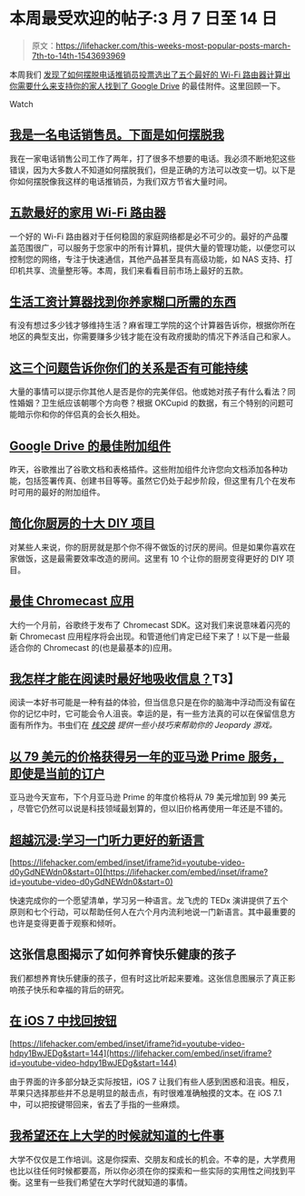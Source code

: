 # 本周最受欢迎的帖子:3 月 7 日至 14 日

> 原文：<https://lifehacker.com/this-weeks-most-popular-posts-march-7th-to-14th-1543693969>

本周我们 [发现了如何摆脱电话推销员](https://lifehacker.com/im-a-telemarketer-heres-how-to-get-rid-of-me-1540911401)[投票选出了五个最好的 Wi-Fi 路由器](http://lifehacker.com/five-best-home-wi-fi-routers-5920709)[计算出你需要什么来支持你的家人](http://lifehacker.com/your-living-wage-find-out-the-minimum-you-need-to-supp-1541333892)[找到了 Google Drive](http://lifehacker.com/the-best-add-ons-for-google-drive-1541643206) 的最佳附件。这里回顾一下。

Watch

## [我是一名电话销售员。下面是如何摆脱我](http://lifehacker.com/im-a-telemarketer-heres-how-to-get-rid-of-me-1540911401)

我在一家电话销售公司工作了两年，打了很多不想要的电话。我必须不断地犯这些错误，因为大多数人不知道如何摆脱我们，但是正确的方法可以改变一切。以下是你如何摆脱像我这样的电话推销员，为我们双方节省大量时间。

## [五款最好的家用 Wi-Fi 路由器](http://lifehacker.com/five-best-home-wi-fi-routers-5920709)

一个好的 Wi-Fi 路由器对于任何稳固的家庭网络都是必不可少的。最好的产品覆盖范围很广，可以服务于您家中的所有计算机，提供大量的管理功能，以便您可以控制您的网络，专注于快速通信，其他产品甚至具有高级功能，如 NAS 支持、打印机共享、流量整形等。本周，我们来看看目前市场上最好的五款。

## [生活工资计算器找到你养家糊口所需的东西](http://lifehacker.com/your-living-wage-find-out-the-minimum-you-need-to-supp-1541333892)

有没有想过多少钱才够维持生活？麻省理工学院的这个计算器告诉你，根据你所在地区的典型支出，你需要赚多少钱才能在没有政府援助的情况下养活自己和家人。

## [这三个问题告诉你你们的关系是否有可能持续](http://lifehacker.com/these-three-questions-tell-you-if-your-relationship-is-1543213637)

大量的事情可以提示你其他人是否是你的完美伴侣。他或她对孩子有什么看法？同性婚姻？卫生纸应该朝哪个方向卷？根据 OKCupid 的数据，有三个特别的问题可能暗示你和你的伴侣真的会长久相处。

## [Google Drive 的最佳附加组件](http://lifehacker.com/the-best-add-ons-for-google-drive-1541643206)

昨天，谷歌推出了谷歌文档和表格插件。这些附加组件允许您向文档添加各种功能，包括签署传真、创建书目等等。虽然它仍处于起步阶段，但这里有几个在发布时可用的最好的附加组件。

## [简化你厨房的十大 DIY 项目](http://lifehacker.com/top-10-diy-projects-that-simplify-your-kitchen-1538640661)

对某些人来说，你的厨房就是那个你不得不做饭的讨厌的房间。但是如果你喜欢在家做饭，这是最需要效率改造的房间。这里有 10 个让你的厨房变得更好的 DIY 项目。

## [最佳 Chromecast 应用](http://lifehacker.com/the-best-chromecast-apps-1538438569)

大约一个月前，谷歌终于发布了 Chromecast SDK。这对我们来说意味着闪亮的新 Chromecast 应用程序将会出现。和管道他们肯定已经下来了！以下是一些最适合你的 Chromecast 的(也是最基本的)应用。

## [我怎样才能在阅读时最好地吸收信息？](http://lifehacker.com/how-can-i-best-absorb-information-while-reading-1538836809)T3】

阅读一本好书可能是一种有益的体验，但当信息只是在你的脑海中浮动而没有留在你的记忆中时，它可能会令人沮丧。幸运的是，有一些方法真的可以在保留信息方面有所作为。书虫们在 [*栈交换*](http://productivity.stackexchange.com/?utm_source=lifehacker&utm_medium=syndication&utm_campaign=crowdhacker&utm_content=productivity-108) *提供一些小技巧来帮助你的 Jeopardy 游戏。*

## [以 79 美元的价格获得另一年的亚马逊 Prime 服务，即使是当前的订户](http://lifehacker.com/get-another-year-of-amazon-prime-for-79-even-as-a-cur-1543360940)

亚马逊今天宣布，下个月亚马逊 Prime 的年度价格将从 79 美元增加到 99 美元 ，尽管它仍然可以说是科技领域最划算的，但以旧价格再使用一年还是不错的。

## [超越沉浸:学习一门听力更好的新语言](http://lifehacker.com/learn-to-speak-a-new-language-fluently-in-six-months-1541451603)

 [https://lifehacker.com/embed/inset/iframe?id=youtube-video-d0yGdNEWdn0&start=0](https://lifehacker.com/embed/inset/iframe?id=youtube-video-d0yGdNEWdn0&start=0) 

快速完成你的一个愿望清单，学习另一种语言。龙飞虎的 TEDx 演讲提供了五个原则和七个行动，可以帮助任何人在六个月内流利地说一门新语言。其中最重要的也许是变得更善于观察和倾听。

## 这张信息图揭示了如何养育快乐健康的孩子

我们都想养育快乐健康的孩子，但有时这比听起来要难。这张信息图展示了真正影响孩子快乐和幸福的背后的研究。

## [在 iOS 7 中找回按钮](http://lifehacker.com/get-buttons-back-in-ios-7-1541496265)

 [https://lifehacker.com/embed/inset/iframe?id=youtube-video-hdpy1BwJEDg&start=144](https://lifehacker.com/embed/inset/iframe?id=youtube-video-hdpy1BwJEDg&start=144) 

由于界面的许多部分缺乏实际按钮，iOS 7 让我们有些人感到困惑和沮丧。相反，苹果只选择那些并不总是明显的敲击点，有时很难准确触摸的文本。在 iOS 7.1 中，可以把按键带回来，省去了手指的一些麻烦。

## [我希望还在上大学的时候就知道的七件事](http://lifehacker.com/seven-things-i-wish-i-knew-when-i-was-still-in-college-1538265078)

大学不仅仅是工作培训。这是你探索、交朋友和成长的机会。不幸的是，大学费用也比以往任何时候都要高，所以你必须在你的探索和一些实际的实用性之间找到平衡。这里有一些我们希望在大学时代就知道的事情。